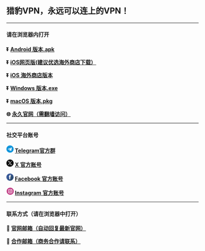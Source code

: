 ## 猎豹VPN，永远可以连上的VPN！ #
- - - -
#### 请在浏览器内打开

**:arrow_double_down: [Android 版本.apk](https://github.com/lbvpn/vpn/raw/main/files/liebao-V2.8.0-28.apk)**

**:arrow_double_down: [iOS网页版(建议优选海外商店下载）](https://lbvpn.github.io/vpn/web/login.html?channel=GitHub)** 

**:arrow_double_down: [iOS 海外商店版本](https://apps.apple.com/us/app/cc-vpn/id1593555019)**

**:arrow_double_down: [Windows 版本.exe](https://github.com/lbvpn/vpn/raw/main/files/liebao[GitHub]-v2.0.0.exe)**

**:arrow_double_down: [macOS 版本.pkg](https://github.com/lbvpn/vpn/raw/main/files/liebao-v2.0.3[GitHub].pkg)**

**:globe_with_meridians: [永久官网（需翻墙访问）](https://www.lbvpn.cc)** 
- - - -
#### 社交平台账号

**<img src="./image/telegram.png" height=19> [Telegram官方群](https://t.me/lbvpn01)**

**<img src="./image/x.png" height=19> [X 官方账号](https://twitter.com/lbvpn_)**

**<img src="./image/facebook.png" height=19> [Facebook 官方账号](https://www.facebook.com/profile.php?id=61558562240396)**

**<img src="./image/ins.png" height=19> [Instagram 官方账号](https://instagram.com/lbvpn_)**

- - - -
#### 联系方式（请在浏览器中打开）

**:e-mail: [官网邮箱（自动回复最新官网）](mailto:kf@lbvpn.cc)**

**:e-mail: [合作邮箱（商务合作请联系）](mailto:liebaohz@gmail.com)**
